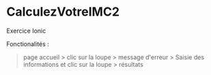 # CalculezVotreIMC2
Exercice Ionic

Fonctionalités :
 > page accueil
    > clic sur la loupe
      > message d'erreur
    > Saisie des informations et clic sur la loupe
      > résultats
